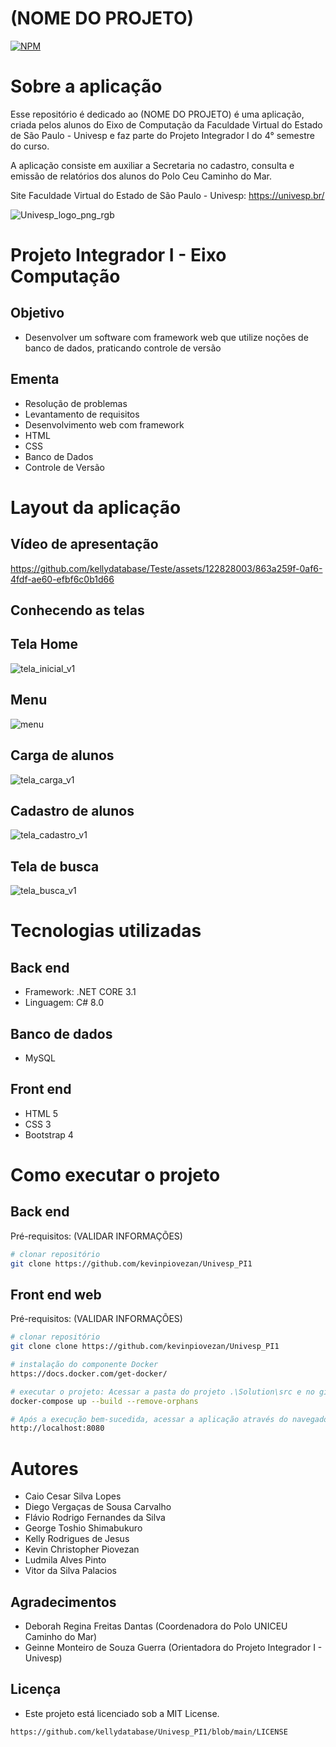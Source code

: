 # (NOME DO PROJETO)
[![NPM](https://img.shields.io/npm/l/react)](https://github.com/kellydatabase/Univesp_PI1/blob/main/LICENSE) 

# Sobre a aplicação
Esse repositório é dedicado ao (NOME DO PROJETO) é uma aplicação, criada pelos alunos do Eixo de Computação da Faculdade Virtual do Estado de São Paulo - Univesp e faz parte do Projeto Integrador I do 4° semestre do curso.

A aplicação consiste em auxiliar a Secretaria no cadastro, consulta e emissão de relatórios dos alunos do Polo Ceu Caminho do Mar.

Site Faculdade Virtual do Estado de São Paulo - Univesp: https://univesp.br/

![Univesp_logo_png_rgb](https://github.com/kellydatabase/Teste/assets/122828003/5416a6ca-754c-4f38-9216-d2a20a1563e3)

# Projeto Integrador I -  Eixo Computação
## Objetivo
- Desenvolver um software com framework web que utilize noções de banco de dados, praticando controle de versão 

## Ementa
- Resolução de problemas
- Levantamento de requisitos
- Desenvolvimento web com framework
- HTML
- CSS
- Banco de Dados
- Controle de Versão


# Layout da aplicação

## Vídeo de apresentação

https://github.com/kellydatabase/Teste/assets/122828003/863a259f-0af6-4fdf-ae60-efbf6c0b1d66

## Conhecendo as telas
## Tela Home
![tela_inicial_v1](https://github.com/kellydatabase/Teste/assets/122828003/ad4149cf-58a4-456b-b1c3-5b9523fb62d0)

## Menu
![menu](https://github.com/kellydatabase/Teste/assets/122828003/864f7e7b-751e-4571-aee8-5d094854a9a5)

## Carga de alunos
![tela_carga_v1](https://github.com/kellydatabase/Teste/assets/122828003/bb3f52f5-478e-43f3-9d31-2d55399f37fa)

## Cadastro de alunos
![tela_cadastro_v1](https://github.com/kellydatabase/Teste/assets/122828003/f3d9e5aa-e9d8-45a4-bf6a-94df41275b1f)

## Tela de busca
![tela_busca_v1](https://github.com/kellydatabase/Teste/assets/122828003/19b388aa-673c-4d97-bfa6-f332b701b195)



# Tecnologias utilizadas
## Back end
- Framework: .NET CORE 3.1
- Linguagem: C# 8.0
## Banco de dados
- MySQL
  
## Front end
- HTML 5
- CSS 3
- Bootstrap 4

# Como executar o projeto

## Back end
Pré-requisitos: (VALIDAR INFORMAÇÕES)

```bash
# clonar repositório
git clone https://github.com/kevinpiovezan/Univesp_PI1

```

## Front end web
Pré-requisitos: (VALIDAR INFORMAÇÕES)

```bash
# clonar repositório
git clone clone https://github.com/kevinpiovezan/Univesp_PI1

# instalação do componente Docker
https://docs.docker.com/get-docker/

# executar o projeto: Acessar a pasta do projeto .\Solution\src e no git bash rodar o comando
docker-compose up --build --remove-orphans

# Após a execução bem-sucedida, acessar a aplicação através do navegador utilizando o seguinte endereço:
http://localhost:8080
```

# Autores

- Caio Cesar Silva Lopes
- Diego Vergaças de Sousa Carvalho
- Flávio Rodrigo Fernandes da Silva
- George Toshio Shimabukuro
- Kelly Rodrigues de Jesus
- Kevin Christopher Piovezan
- Ludmila Alves Pinto
- Vitor da Silva Palacios  

## Agradecimentos
- Deborah Regina Freitas Dantas (Coordenadora do Polo UNICEU Caminho do Mar)
- Geinne Monteiro de Souza Guerra (Orientadora do Projeto Integrador I - Univesp)

## Licença
- Este projeto está licenciado sob a MIT License.
```bash
https://github.com/kellydatabase/Univesp_PI1/blob/main/LICENSE

```

